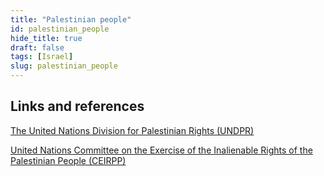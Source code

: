 ```yaml
---
title: "Palestinian people"
id: palestinian_people
hide_title: true
draft: false
tags: [Israel]
slug: palestinian_people
---
```




## Links and references 

[The United Nations Division for Palestinian Rights (UNDPR)](https://en.wikipedia.org/wiki/United_Nations_Division_for_Palestinian_Rights)

[United Nations Committee on the Exercise of the Inalienable Rights of the Palestinian People (CEIRPP)](https://en.wikipedia.org/wiki/Committee_on_the_Exercise_of_the_Inalienable_Rights_of_the_Palestinian_People) 
